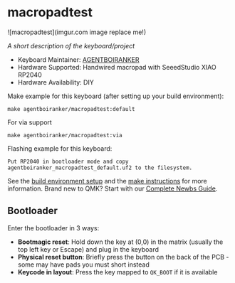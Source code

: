 # macropadtest

![macropadtest](imgur.com image replace me!)

*A short description of the keyboard/project*

* Keyboard Maintainer: [AGENTBOIRANKER](https://github.com/AGENTBOIRANKER)
* Hardware Supported: Handwired macropad with SeeedStudio XIAO RP2040
* Hardware Availability: DIY

Make example for this keyboard (after setting up your build environment):

    make agentboiranker/macropadtest:default
    
For via support

    make agentboiranker/macropadtest:via

Flashing example for this keyboard:

    Put RP2040 in bootloader mode and copy agentboiranker_macropadtest_default.uf2 to the filesystem.

See the [build environment setup](https://docs.qmk.fm/#/getting_started_build_tools) and the [make instructions](https://docs.qmk.fm/#/getting_started_make_guide) for more information. Brand new to QMK? Start with our [Complete Newbs Guide](https://docs.qmk.fm/#/newbs).

## Bootloader

Enter the bootloader in 3 ways:

* **Bootmagic reset**: Hold down the key at (0,0) in the matrix (usually the top left key or Escape) and plug in the keyboard
* **Physical reset button**: Briefly press the button on the back of the PCB - some may have pads you must short instead
* **Keycode in layout**: Press the key mapped to `QK_BOOT` if it is available

